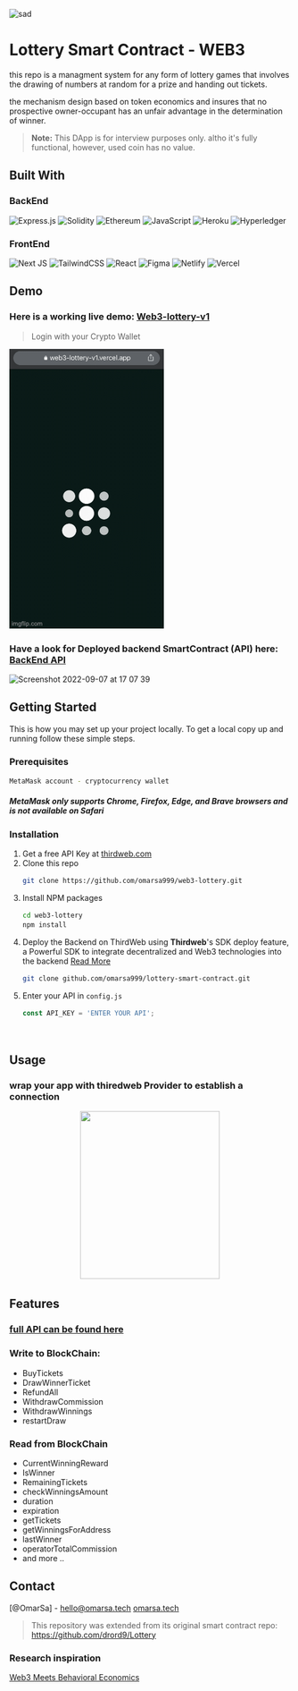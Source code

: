 
![sad](https://img.shields.io/netlify/b6893e85-38e5-4248-8041-b99d9124f0e7?style=for-the-badge)

# Lottery Smart Contract - WEB3
this repo is a managment system for any form of lottery games that involves the drawing of numbers at random for a prize and handing out tickets.

the mechanism design based on token economics and insures that no prospective owner-occupant has an unfair advantage in the determination of winner.


> **Note:** This DApp is for interview purposes only. altho it's fully functional, however, used coin has no value.


## Built With 
### BackEnd
![Express.js](https://img.shields.io/badge/express.js-%23404d59.svg?style=for-the-badge&logo=express&logoColor=%2361DAFB)
![Solidity](https://img.shields.io/badge/Solidity-%23363636.svg?style=for-the-badge&logo=solidity&logoColor=white)
![Ethereum](https://img.shields.io/badge/Ethereum-3C3C3D?style=for-the-badge&logo=Ethereum&logoColor=white)
![JavaScript](https://img.shields.io/badge/javascript-%23323330.svg?style=for-the-badge&logo=javascript&logoColor=%23F7DF1E)
![Heroku](https://img.shields.io/badge/heroku-%23430098.svg?style=for-the-badge&logo=heroku&logoColor=white)
![Hyperledger](https://img.shields.io/badge/hyperledger-2F3134?style=for-the-badge&logo=hyperledger&logoColor=white)

### FrontEnd
![Next JS](https://img.shields.io/badge/Next-black?style=for-the-badge&logo=next.js&logoColor=white)
![TailwindCSS](https://img.shields.io/badge/tailwindcss-%2338B2AC.svg?style=for-the-badge&logo=tailwind-css&logoColor=white)
![React](https://img.shields.io/badge/react-%2320232a.svg?style=for-the-badge&logo=react&logoColor=%2361DAFB)
![Figma](https://img.shields.io/badge/figma-%23F24E1E.svg?style=for-the-badge&logo=figma&logoColor=white)
![Netlify](https://img.shields.io/badge/netlify-%23000000.svg?style=for-the-badge&logo=netlify&logoColor=#00C7B7)
![Vercel](https://img.shields.io/badge/vercel-%23000000.svg?style=for-the-badge&logo=vercel&logoColor=white)

## Demo

### Here is a working live demo: [Web3-lottery-v1](http://web3-lottery-v1.vercel.app)
> Login with your Crypto Wallet

![Screenshot](resourses/6szy70.gif)


### Have a look for Deployed backend SmartContract (API) here: [BackEnd API](https://thirdweb.com/0x741179Acd84FeDEb7315a8ce4149f5cEF914185c/Lottery)

<img width="396" alt="Screenshot 2022-09-07 at 17 07 39" src="https://user-images.githubusercontent.com/72961940/190141725-d656cf94-6d5f-4fa9-9dff-e4d75dbb6b89.png">



<!-- GETTING STARTED -->
## Getting Started

This is how you may set up your project locally.
To get a local copy up and running follow these simple steps.

### Prerequisites
  ```sh
  MetaMask account - cryptocurrency wallet 
  ```
  ##### MetaMask only supports Chrome, Firefox, Edge, and Brave browsers and is not available on Safari
  
  
### Installation


1. Get a free API Key at [thirdweb.com](thirdweb.com)
2. Clone this repo
   ```sh
   git clone https://github.com/omarsa999/web3-lottery.git
   
   ```
3. Install NPM packages
   ```sh
   cd web3-lottery
   npm install
   ```
4. Deploy the Backend on ThirdWeb
using **Thirdweb**'s SDK deploy feature, a Powerful SDK to integrate decentralized and Web3 technologies into the backend [Read More](https://portal.thirdweb.com/)
   ```sh
   git clone github.com/omarsa999/lottery-smart-contract.git
   ```
5. Enter your API in `config.js`
   ```js
   const API_KEY = 'ENTER YOUR API';
  
  
## Usage
### wrap your app with thiredweb Provider to establish a connection 

<p align="center">
<img src="https://user-images.githubusercontent.com/72961940/189704641-00fdc1b0-e713-46b1-8db7-2b7ec68a46a0.png" width="250" height="300" />
</p>


## Features

### [full API can be found here](https://thirdweb.com/0x741179Acd84FeDEb7315a8ce4149f5cEF914185c/Lottery)

### Write to BlockChain:
* BuyTickets
* DrawWinnerTicket
* RefundAll
* WithdrawCommission
* WithdrawWinnings
* restartDraw

### Read from BlockChain
* CurrentWinningReward
* IsWinner
* RemainingTickets
* checkWinningsAmount
* duration
* expiration
* getTickets
* getWinningsForAddress
* lastWinner
* operatorTotalCommission
* and more ..



<!-- CONTACT -->
## Contact

[@OmarSa] - hello@omarsa.tech
[omarsa.tech](Omarsa.tech)


> This repository was extended from its original smart contract repo: https://github.com/drord9/Lottery

### Research inspiration
[Web3 Meets Behavioral Economics](https://arxiv.org/abs/2206.03664)

[Next.js]: https://img.shields.io/badge/solidity-000000?style=for-the-badge&logo=solidity&logoColor=white
[Next-url]: https://nextjs.org/

